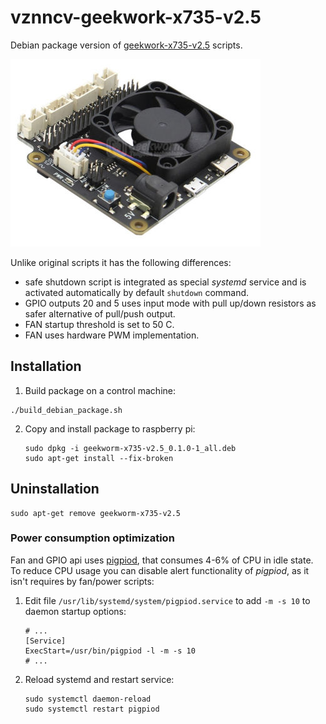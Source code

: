 # vznncv-geekwork-x735-v2.5

Debian package version of [geekwork-x735-v2.5](https://github.com/geekworm-com/x735-v2.5) scripts.

![geekwork-x735-v2.5](docs/geekworm-x735-v2.5.jpg)

Unlike original scripts it has the following differences:

- safe shutdown script is integrated as special *systemd* service and is activated automatically by default `shutdown`
  command.
- GPIO outputs 20 and 5 uses input mode with pull up/down resistors as safer alternative of pull/push output.
- FAN startup threshold is set to 50 C.
- FAN uses hardware PWM implementation.

## Installation

1. Build package on a control machine:

  ```shell
  ./build_debian_package.sh
  ```

2. Copy and install package to raspberry pi:

   ```shell
   sudo dpkg -i geekworm-x735-v2.5_0.1.0-1_all.deb
   sudo apt-get install --fix-broken
   ```

## Uninstallation

```
sudo apt-get remove geekworm-x735-v2.5
```

### Power consumption optimization

Fan and GPIO api uses [pigpiod](https://abyz.me.uk/rpi/pigpio/pigpiod.html), that consumes 4-6% of CPU in idle state.
To reduce CPU usage you can disable alert functionality of *pigpiod*, as it isn't requires by fan/power scripts:

1. Edit file `/usr/lib/systemd/system/pigpiod.service` to add `-m -s 10` to daemon startup options:

   ```
   # ...
   [Service]
   ExecStart=/usr/bin/pigpiod -l -m -s 10
   # ...
   ```

2. Reload systemd and restart service:

   ```
   sudo systemctl daemon-reload
   sudo systemctl restart pigpiod
   ```
